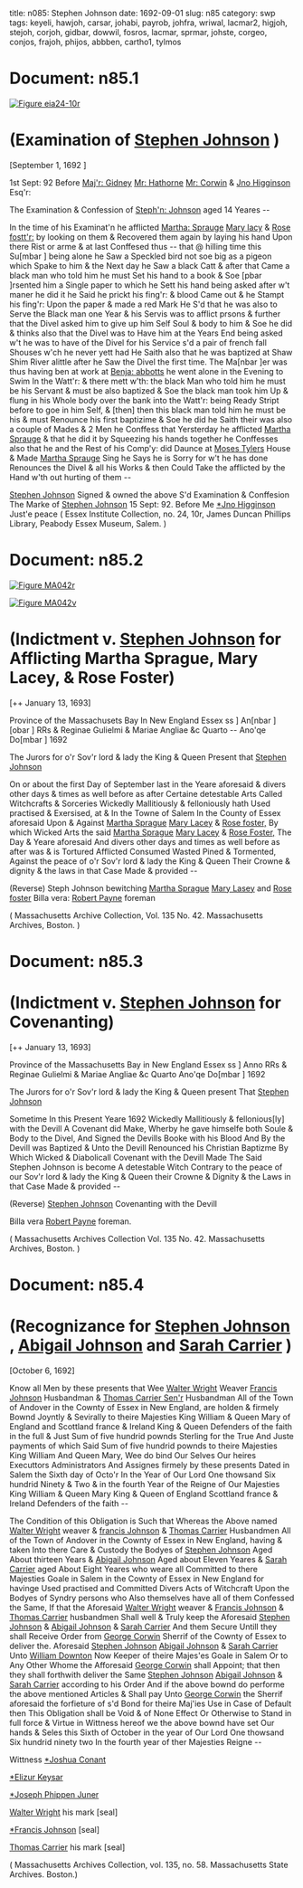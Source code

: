 title: n085: Stephen Johnson
date: 1692-09-01
slug: n85
category: swp
tags: keyeli, hawjoh, carsar, johabi, payrob, johfra, wriwal, lacmar2, higjoh, stejoh, corjoh, gidbar, dowwil, fosros, lacmar, sprmar, johste, corgeo, conjos, frajoh, phijos, abbben, cartho1, tylmos




<div markdown class="doc" id="n85.1">

# Document: n85.1



<span markdown class="figure">[![Figure eia24-10r](archives/essex/eia/gifs/eia24-10r.gif)](archives/essex/eia/large/eia24-10r.jpg)</span>


# (Examination of [Stephen Johnson](/tag/stejoh.html) )

[September 1, 1692 ]

 1st Sept: 92  Before [Maj'r: Gidney](/tag/gidbar.html) [Mr: Hathorne](/tag/hawjoh.html) [Mr: Corwin](/tag/corjoh.html) & [Jno Higginson](/tag/higjoh.html) Esq'r:

The Examination & Confession of [Steph'n: Johnson](/tag/johste.html) aged 14 Yeares --

In the time of his Examinat'n he afflicted [Martha: Sprauge](/tag/sprmar.html) [Mary lacy](/tag/lacmar2.html) & [Rose fostt'r:](/tag/fosros.html) by looking on them & Recovered them again by laying his hand Upon there Rist or arme & at last Conffesed thus -- that @ hilling time this Su[mbar ] being alone he Saw a Speckled bird not soe big as a pigeon which Spake to him & the Next day he Saw a black Catt & after that Came a black man who told him he must Set his hand to a book & Soe [pbar ]rsented him a Single paper to which he Sett his hand being asked after w't maner he did it he Said he prickt his fing'r: & blood Came out & he Stampt his fing'r: Upon the paper & made a red Mark He S'd that he was also to Serve the Black man one Year & his Servis was to afflict prsons & further that the Divel asked him to give up him Self Soul & body to him & Soe he did & thinks also that the Divel was to Have him at the Years End being asked w't he was to have of the Divel for his Service s'd a pair of french fall Shouses w'ch he never yett had He Saith also that he was baptized at Shaw Shim River alittle after he Saw the Divel the first time. The Ma[nbar ]er was thus having ben at work at [Benja: abbotts](/tag/abbben.html) he went alone in the Evening to Swim In the Watt'r: & there mett w'th: the black Man who told him he must be his Servant & must be also baptized & Soe the black man took him Up & flung in his Whole body over the bank into the Watt'r: being Ready Stript before to goe in him Self, & [then] then this black man told him he must be his & must Renounce his first baptizime & Soe he did he Saith their was also a couple of Mades & 2 Men he Conffess that Yersterday he afflicted [Martha Sprauge](/tag/sprmar.html) & that he did it by Squeezing his hands together he Conffesses also that he and the Rest of his Comp'y:  did Daunce at [Moses Tylers](/tag/tylmos.html) House & Made [Martha Sprauge](/tag/sprmar.html) Sing he Says he is Sorry for w't he has done Renounces the Divel & all his Works & then Could Take the afflicted by the Hand w'th out hurting of them --

[Stephen Johnson](/tag/johste.html) Signed & owned the above S'd Examination & Conffesion
The Marke of [Stephen Johnson](/tag/johste.html) 15 Sept: 92.  Before Me [*Jno Higginson](/tag/higjoh.html) Just'e peace ( Essex Institute Collection, no. 24, 10r, James Duncan Phillips Library, Peabody Essex Museum, Salem. )

</div>



<div markdown class="doc" id="n85.2">

# Document: n85.2



<span markdown class="figure">[![Figure MA042r](archives/MA135/small/MA042r.jpg)](archives/MA135/large/MA042r.jpg)</span>



<span markdown class="figure">[![Figure MA042v](archives/MA135/small/MA042v.jpg)](archives/MA135/large/MA042v.jpg)</span>


# (Indictment v. [Stephen Johnson](/tag/johste.html) for Afflicting Martha Sprague, Mary Lacey, & Rose Foster)

[++ January 13, 1693]

Province of the Massachusets Bay In New England Essex ss ] An[nbar ][obar ] RRs & Reginae Gulielmi & Mariae Angliae &c Quarto -- Ano'qe Do[mbar ] 1692 

The Jurors for o'r Sov'r lord & lady the King & Queen Present that [Stephen Johnson](/tag/johste.html)

On or about the first Day of September last in the Yeare aforesaid & divers other days & times as well before as after Certaine detestable Arts Called Witchcrafts & Sorceries Wickedly Mallitiously & felloniously hath Used practised & Exersised, at & In the Towne of Salem In the County of Essex aforesaid Upon & Against [Martha Sprague](/tag/sprmar.html) [Mary Lacey](/tag/lacmar2.html) & [Rose foster,](/tag/fosros.html) By which Wicked Arts the said [Martha Sprague](/tag/sprmar.html) [Mary Lacey](/tag/lacmar2.html) & [Rose Foster,](/tag/fosros.html) The Day & Yeare aforesaid And divers other days and times as well before as after was & is Tortured Afflicted Consumed Wasted Pined & Tormented, Against the peace of o'r Sov'r lord & lady the King & Queen Their Crowne & dignity & the laws in that Case Made & provided --

(Reverse) Steph Johnson bewitching [Martha Sprague](/tag/sprmar.html) [Mary Lasey](/tag/lacmar.html) and [Rose foster](/tag/fosros.html) Billa vera: [Robert Payne](/tag/payrob.html) foreman

( Massachusetts Archive Collection, Vol. 135 No. 42. Massachusetts Archives, Boston. )


</div>



<div markdown class="doc" id="n85.3">

# Document: n85.3


# (Indictment v. [Stephen Johnson](/tag/johste.html) for Covenanting)

[++ January 13, 1693]

Province of the Massachusetts Bay in New England Essex ss ] Anno RRs & Reginae Gulielmi & Mariae Angliae &c Quarto Ano'qe Do[mbar ] 1692 

The Jurors for o'r Sov'r lord & lady the King & Queen present That [Stephen Johnson](/tag/johste.html)

Sometime In this Present Yeare 1692 Wickedly Mallitiously & fellonious[ly] with the Devill A Covenant did Make, Wherby he gave himselfe both Soule & Body to the Divel, And Signed the Devills Booke with his Blood And By the Devill was Baptized & Unto the Devill Renounced his Christian Baptizme By Which Wicked & Diabolicall Covenant with the Devill Made The Said Stephen Johnson is become A detestable Witch Contrary to the peace of our Sov'r lord & lady the King & Queen their Crowne & Dignity & the Laws in that Case Made & provided --

(Reverse) [Stephen Johnson](/tag/johste.html) Covenanting with the Devill

Billa vera [Robert Payne](/tag/payrob.html) foreman.

( Massachusetts Archives Collection Vol. 135 No. 42. Massachusetts Archives, Boston. )


</div>



<div markdown class="doc" id="n85.4">

# Document: n85.4


# (Recognizance for [Stephen Johnson](/tag/johste.html) , [Abigail Johnson](/tag/johabi.html) and [Sarah Carrier](/tag/carsar.html) )

[October 6, 1692]

Know all Men by these presents that Wee [Walter Wright](/tag/wriwal.html) Weaver [Francis Johnson](/tag/johfra.html) Husbandman & [Thomas Carrier Sen'r](/tag/cartho1.html) Husbandman All of the Town of Andover in the Cownty of Essex in New England, are holden & firmely Bownd Joyntly & Sevirally to theire Majesties King William & Queen Mary of England and Scottland france & Ireland King & Queen Defenders of the faith in the full & Just Sum of five hundrid pownds Sterling for the True And Juste payments of which Said Sum of five hundrid pownds to theire Majesties King William And Queen Mary, Wee do bind Our Selves Our heires Executtors Administrators And Assignes firmely by these presents Dated in  Salem the Sixth day of Octo'r In the Year of Our Lord One thowsand Six hundrid Ninety & Two  & in the fourth Year of the Reigne of Our Majesties King William & Queen Mary King & Queen of England Scottland france & Ireland Defenders of the faith --

The Condition of this Obligation is Such that Whereas the Above named [Walter Wright](/tag/wriwal.html) weaver & [francis Johnson](/tag/johfra.html) & [Thomas Carrier](/tag/cartho1.html) Husbandmen All of the Town of Andover in the Cownty of Essex in New England, having & taken Into there Care & Custody the Bodyes of [Stephen Johnson](/tag/johste.html) Aged About thirteen Years & [Abigail Johnson](/tag/johabi.html) Aged about Eleven Yeares & [Sarah Carrier](/tag/carsar.html) aged About Eight Yeares who weare all Committed to there Majesties Goale in Salem in the Cownty of Essex in New England for havinge Used practised and Committed Divers Acts of Witchcraft Upon the Bodyes of Syndry persons who Also themselves have all of them Confessed the Same, If that the Aforesaid [Walter Wright](/tag/wriwal.html) weaver & [Francis Johnson](/tag/frajoh.html) & [Thomas Carrier](/tag/cartho1.html) husbandmen Shall well & Truly keep the Aforesaid [Stephen Johnson](/tag/johste.html) & [Abigail Johnson](/tag/johabi.html) & [Sarah Carrier](/tag/carsar.html) And them Secure Untill they shall Receive Order from [George Corwin](/tag/corgeo.html) Sherrif of the Cownty of Essex to deliver the. Aforesaid [Stephen Johnson](/tag/johste.html) [Abigail Johnson](/tag/johabi.html) & [Sarah Carrier](/tag/carsar.html) Unto [William Downton](/tag/dowwil.html) Now Keeper of theire Majes'es Goale in Salem Or to Any Other Whome the Afforesaid [George Corwin](/tag/corgeo.html) shall Appoint; that then they shall forthwith deliver the Same [Stephen Johnson](/tag/johste.html) [Abigail Johnson](/tag/johabi.html) & [Sarah Carrier](/tag/carsar.html) according to his Order And if the above bownd do performe the above mentioned Articles & Shall pay Unto [George Corwin](/tag/corgeo.html) the Sherrif aforesaid the forfieture of s'd Bond for theire Maj'ies Use in Case of Default then This Obligation shall be Void & of None Effect Or Otherwise to Stand in full force & Virtue in Wittness hereof we the above bownd have set Our hands & Seles this Sixth of October in the year of Our Lord One thowsand Six hundrid ninety two In the fourth year of ther Majesties Reigne --

Wittness [*Joshua Conant](/tag/conjos.html) 

[*Elizur Keysar](/tag/keyeli.html)

[*Joseph Phippen Juner](/tag/phijos.html)

[Walter Wright](/tag/wriwal.html) his mark  [seal]

[*Francis Johnson](/tag/johfra.html) [seal]

[Thomas Carrier](/tag/cartho1.html) his mark [seal]



( Massachusetts Archives Collection, vol. 135, no. 58. Massachusetts State Archives. Boston.)


</div>


